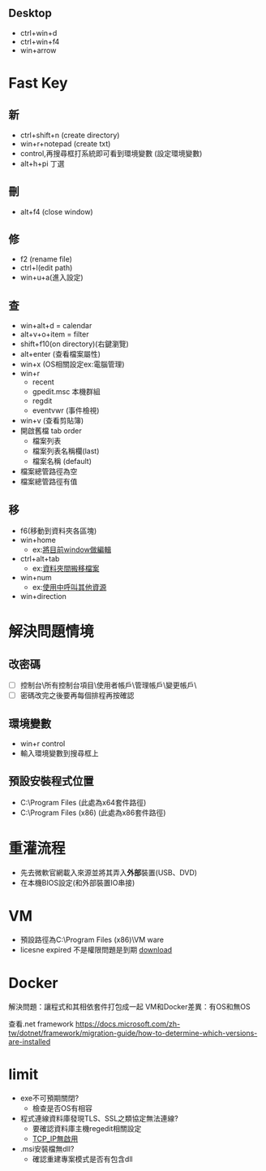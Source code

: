 
## Desktop
- ctrl+win+d
- ctrl+win+f4
- win+arrow


# Fast Key
## 新
- ctrl+shift+n (create directory)
- win+r+notepad (create txt)
- control,再搜尋框打系統即可看到環境變數 (設定環境變數)
- alt+h+pi 丁選
## 刪
- alt+f4 (close window)
## 修
- f2 (rename file)
- ctrl+l(edit path)
- win+u+a(進入設定) 
## 查
- win+alt+d = calendar
- alt+v+o+item = filter
- shift+f10(on directory)(右鍵瀏覽)
- alt+enter (查看檔案屬性)
- win+x (OS相關設定ex:電腦管理)
- win+r
  - recent
  - gpedit.msc 本機群組
  - regdit
  - eventvwr (事件檢視)
- win+v (查看剪貼簿)
- 開啟舊檔 tab order
  - 檔案列表
  - 檔案列表名稱欄(last)
  - 檔案名稱 (default)
- 檔案總管路徑為空
- 檔案總管路徑有值 
## 移
- f6(移動到資料夾各區塊) 
- win+home
   - ex:[將目前window做編輯](######將目前window做編輯)
- ctrl+alt+tab
   - ex:[資料夾間搬移檔案](######資料夾間搬移檔案)
- win+num
  - ex:[使用中呼叫其他資源](######將目前window做編輯)
- win+direction


# 解決問題情境
## 改密碼
- [ ] 控制台\所有控制台項目\使用者帳戶\管理帳戶\變更帳戶\
- [ ] 密碼改完之後要再每個排程再按確認
## 環境變數
- win+r control
- 輸入環境變數到搜尋框上
## 預設安裝程式位置
- C:\Program Files (此處為x64套件路徑)
- C:\Program Files (x86) (此處為x86套件路徑)
# 重灌流程
- 先去微軟官網載入來源並將其弄入**外部**裝置(USB、DVD)
- 在本機BIOS設定(和外部裝置IO串接) 
# VM
- 預設路徑為C:\Program Files (x86)\VM ware
- licesne expired 不是權限問題是到期
[download](https://www.vmware.com/tw/products/workstation-player/workstation-player-evaluation.html)

# Docker
解決問題：讓程式和其相依套件打包成一起
VM和Docker差異：有OS和無OS

查看.net framework
https://docs.microsoft.com/zh-tw/dotnet/framework/migration-guide/how-to-determine-which-versions-are-installed

# limit
- exe不可預期關閉?
  - 檢查是否OS有相容
- 程式連線資料庫發現TLS、SSL之類協定無法連線?
  - 要確認資料庫主機regedit相關設定
  - [TCP_IP無啟用](https://ithelp.ithome.com.tw/questions/10189608)
- .msi安裝檔無dll?
  - 確認重建專案模式是否有包含dll
